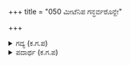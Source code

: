 +++
title = "050 ಮೀಟೆನಿಪ ಗನ್ಧರ್ವರೊನ್ದೇ"

+++

<details><summary>ಗದ್ಯ (ಕ.ಗ.ಪ) </summary>

50. ಶ್ರೇಷ್ಠವಾದ ಒಂದು ಕೋಟಿ ಸಂಖ್ಯೆಯ ಗಂಧರ್ವಸೇನೆ ಮುತ್ತಲು, ಕೌರವಸೇನೆಗೆ ಭೇದಿಸಲಸಾಧ್ಯವಾದ ಕೋಟೆಯಂತಾಯಿತು. ಕೌರವನು ಗಂಧರ್ವರ ಸೇನಾವ್ಯೂಹದೊಳಗೆ ಸಿಕ್ಕಿ ಬಿದ್ದನು. ಅವನ ಧೈರ್ಯ ಅಡಗಿ ಹೋರಾಟ ನಿಂತು ಹೋಯಿತು. ಇತ್ತ ಪಾಂಡವರ ಕಡೆಯಲ್ಲಿ ನೋಡುತ್ತಿದ್ದವರೆಲ್ಲಾ ಕೈತಟ್ಟಿ ಗೊಳ್ಳೆಂದು ನಕ್ಕರು.
</details>

<details><summary>ಪದಾರ್ಥ (ಕ.ಗ.ಪ) </summary>

ಮೀಟು  - ಶ್ರೇಷ್ಠ
</details>

